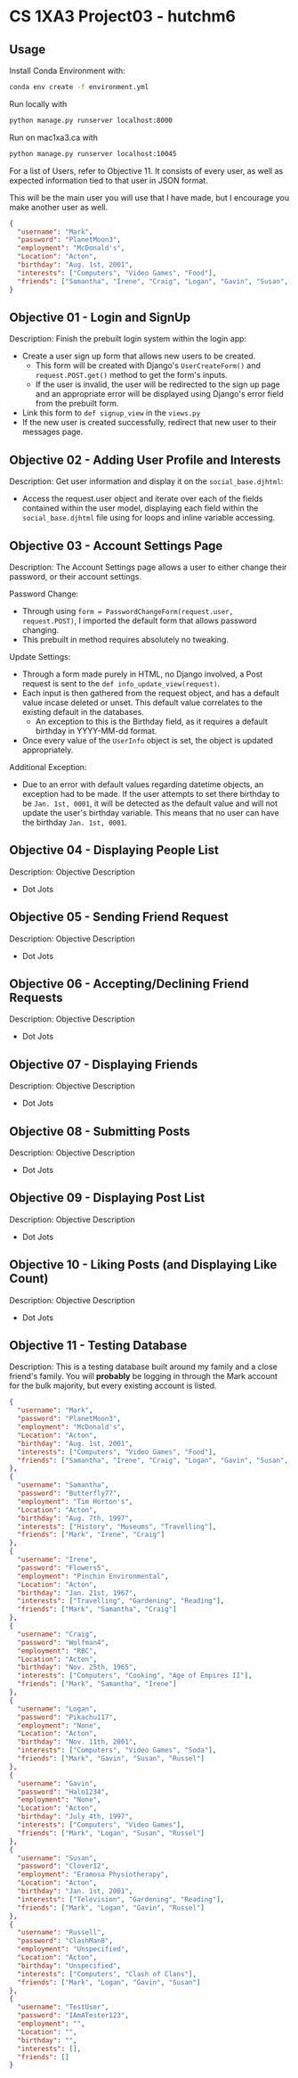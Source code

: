 # CS 1XA3 Project03 - hutchm6

## Usage

Install Conda Environment with:

```bash
conda env create -f environment.yml
```

Run locally with

```bash
python manage.py runserver localhost:8000
```

Run on mac1xa3.ca with

```bash
python manage.py runserver localhost:10045
```

For a list of Users, refer to Objective 11. It consists of every user, as well as expected information tied to that user in JSON format.

This will be the main user you will use that I have made, but I encourage you make another user as well.

```json
{
  "username": "Mark",
  "password": "PlanetMoon3",
  "employment": "McDonald's",
  "Location": "Acton",
  "birthday": "Aug. 1st, 2001",
  "interests": ["Computers", "Video Games", "Food"],
  "friends": ["Samantha", "Irene", "Craig", "Logan", "Gavin", "Susan", "Russel"]
}
```

## Objective 01 - Login and SignUp

Description:
Finish the prebuilt login system within the login app:

- Create a user sign up form that allows new users to be created.
  - This form will be created with Django's `UserCreateForm()` and `request.POST.get()` method to get the form's inputs.
  - If the user is invalid, the user will be redirected to the sign up page and an appropriate error will be displayed using Django's error field from the prebuilt form.
- Link this form to `def signup_view` in the `views.py`
- If the new user is created successfully, redirect that new user to their messages page.

## Objective 02 - Adding User Profile and Interests

Description:
Get user information and display it on the `social_base.djhtml`:

- Access the request.user object and iterate over each of the fields contained within the user model, displaying each field within the `social_base.djhtml` file using for loops and inline variable accessing.

## Objective 03 - Account Settings Page

Description:
The Account Settings page allows a user to either change their password, or their account settings.

Password Change:

- Through using `form = PasswordChangeForm(request.user, request.POST)`, I imported the default form that allows password changing.
- This prebuilt in method requires absolutely no tweaking.

Update Settings:

- Through a form made purely in HTML, no Django involved, a Post request is sent to the `def info_update_view(request)`.
- Each input is then gathered from the request object, and has a default value incase deleted or unset. This default value correlates to the existing default in the databases.
  - An exception to this is the Birthday field, as it requires a default birthday in YYYY-MM-dd format.
- Once every value of the `UserInfo` object is set, the object is updated appropriately.

Additional Exception:

- Due to an error with default values regarding datetime objects, an exception had to be made. If the user attempts to set there birthday to be `Jan. 1st, 0001`, it will be detected as the default value and will not update the user's birthday variable. This means that no user can have the birthday `Jan. 1st, 0001`.

## Objective 04 - Displaying People List

Description:
Objective Description

- Dot Jots

## Objective 05 - Sending Friend Request

Description:
Objective Description

- Dot Jots

## Objective 06 - Accepting/Declining Friend Requests

Description:
Objective Description

- Dot Jots

## Objective 07 - Displaying Friends

Description:
Objective Description

- Dot Jots

## Objective 08 - Submitting Posts

Description:
Objective Description

- Dot Jots

## Objective 09 - Displaying Post List

Description:
Objective Description

- Dot Jots

## Objective 10 - Liking Posts (and Displaying Like Count)

Description:
Objective Description

- Dot Jots

## Objective 11 - Testing Database

Description:
This is a testing database built around my family and a close friend's family. You will **probably** be logging in through the Mark account for the bulk majority, but every existing account is listed.

```json
{
  "username": "Mark",
  "password": "PlanetMoon3",
  "employment": "McDonald's",
  "Location": "Acton",
  "birthday": "Aug. 1st, 2001",
  "interests": ["Computers", "Video Games", "Food"],
  "friends": ["Samantha", "Irene", "Craig", "Logan", "Gavin", "Susan", "Russel"]
},
{
  "username": "Samantha",
  "password": "Butterfly77",
  "employment": "Tim Horton's",
  "Location": "Acton",
  "birthday": "Aug. 7th, 1997",
  "interests": ["History", "Museums", "Travelling"],
  "friends": ["Mark", "Irene", "Craig"]
},
{
  "username": "Irene",
  "password": "Flowers5",
  "employment": "Pinchin Environmental",
  "Location": "Acton",
  "birthday": "Jan. 21st, 1967",
  "interests": ["Travelling", "Gardening", "Reading"],
  "friends": ["Mark", "Samantha", "Craig"]
},
{
  "username": "Craig",
  "password": "Wolfman4",
  "employment": "RBC",
  "Location": "Acton",
  "birthday": "Nov. 25th, 1965",
  "interests": ["Computers", "Cooking", "Age of Empires II"],
  "friends": ["Mark", "Samantha", "Irene"]
},
{
  "username": "Logan",
  "password": "Pikachu117",
  "employment": "None",
  "Location": "Acton",
  "birthday": "Nov. 11th, 2001",
  "interests": ["Computers", "Video Games", "Soda"],
  "friends": ["Mark", "Gavin", "Susan", "Russel"]
},
{
  "username": "Gavin",
  "password": "Halo1234",
  "employment": "None",
  "Location": "Acton",
  "birthday": "July 4th, 1997",
  "interests": ["Computers", "Video Games"],
  "friends": ["Mark", "Logan", "Susan", "Russel"]
},
{
  "username": "Susan",
  "password": "Clover12",
  "employment": "Eramosa Physiotherapy",
  "Location": "Acton",
  "birthday": "Jan. 1st, 2001",
  "interests": ["Television", "Gardening", "Reading"],
  "friends": ["Mark", "Logan", "Gavin", "Russel"]
},
{
  "username": "Russell",
  "password": "ClashMan8",
  "employment": "Unspecified",
  "Location": "Acton",
  "birthday": "Unspecified",
  "interests": ["Computers", "Clash of Clans"],
  "friends": ["Mark", "Logan", "Gavin", "Susan"]
},
{
  "username": "TestUser",
  "password": "IAmATester123",
  "employment": "",
  "Location": "",
  "birthday": "",
  "interests": [],
  "friends": []
}
```
